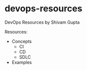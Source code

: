 # devops-resources
DevOps Resources by Shivam Gupta

Resources:
- Concepts
  - CI
  - CD
  - SDLC
- Examples
